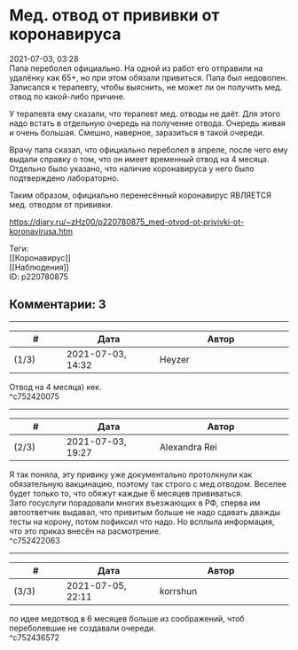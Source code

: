 Мед. отвод от прививки от коронавируса
======================================

  
2021-07-03, 03:28  
 Папа переболел официально. На одной из работ его отправили на удалёнку как 65+, но при этом обязали привиться. Папа был недоволен. Записался к терапевту, чтобы выяснить, не может ли он получить мед. отвод по какой-либо причине.   
   
 У терапевта ему сказали, что терапевт мед. отводы не даёт. Для этого надо встать в отдельную очередь на получение отвода. Очередь живая и очень большая. Смешно, наверное, заразиться в такой очереди.   
   
 Врачу папа сказал, что официально переболел в апреле, после чего ему выдали справку о том, что он имеет временный отвод на 4 месяца. Отдельно было указано, что наличие коронавируса у него было подтверждено лабораторно.   
   
 Таким образом, официально перенесённый коронавирус ЯВЛЯЕТСЯ мед. отводом от прививки.   
  
<https://diary.ru/~zHz00/p220780875_med-otvod-ot-privivki-ot-koronavirusa.htm>  
  
Теги:  
[[Коронавирус]]  
[[Наблюдения]]  
ID: p220780875  


Комментарии: 3
--------------

  


---



|         #         |              Дата              |                     Автор                     |           ID           |
| --- | --- | --- | --- |
| (1/3) | 2021-07-03, 14:32 | Heyzer | c752420075 |

  
 Отвод на 4 месяца) кек.   
 ^c752420075

---



|         #         |              Дата              |                     Автор                     |           ID           |
| --- | --- | --- | --- |
| (2/3) | 2021-07-03, 19:27 | Alexandra Rei | c752422063 |

  
  Я так поняла, эту привику уже документально протолкнули как обязательную вакцинацию, поэтому так строго с мед.отводом. Веселее будет только то, что обяжут каждые 6 месяцев прививаться.   
 Зато госуслуги порадовали многих въезжающих в РФ, сперва им автоответчик выдавал, что привитым больше не надо сдавать дважды тесты на корону, потом пофиксил что надо. Но всплыла информация, что это приказ внесён на расмотрение.    
 ^c752422063

---



|         #         |              Дата              |                     Автор                     |           ID           |
| --- | --- | --- | --- |
| (3/3) | 2021-07-05, 22:11 | korrshun | c752436572 |

  
 по идее медотвод в 6 месяцев больше из соображений, чтоб переболевшие не создавали очереди.   
 ^c752436572